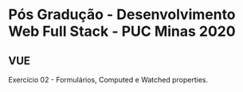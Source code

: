 # Pós Gradução - Desenvolvimento Web Full Stack - PUC Minas 2020

## VUE

Exercício 02 - Formulários, Computed e Watched properties.